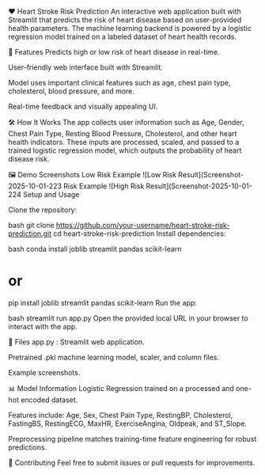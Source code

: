 ❤️ Heart Stroke Risk Prediction
An interactive web application built with Streamlit that predicts the risk of heart disease based on user-provided health parameters. The machine learning backend is powered by a logistic regression model trained on a labeled dataset of heart health records.

🚀 Features
Predicts high or low risk of heart disease in real-time.

User-friendly web interface built with Streamlit.

Model uses important clinical features such as age, chest pain type, cholesterol, blood pressure, and more.

Real-time feedback and visually appealing UI.

🛠 How It Works
The app collects user information such as Age, Gender, Chest Pain Type, Resting Blood Pressure, Cholesterol, and other heart health indicators. These inputs are processed, scaled, and passed to a trained logistic regression model, which outputs the probability of heart disease risk.

🖼️ Demo Screenshots
Low Risk Example
![Low Risk Result](Screenshot-2025-10-01-223 Risk Example
![High Risk Result](Screenshot-2025-10-01-224️ Setup and Usage

Clone the repository:

bash
git clone https://github.com/your-username/heart-stroke-risk-prediction.git
cd heart-stroke-risk-prediction
Install dependencies:

bash
conda install joblib streamlit pandas scikit-learn
# or
pip install joblib streamlit pandas scikit-learn
Run the app:

bash
streamlit run app.py
Open the provided local URL in your browser to interact with the app.

📁 Files
app.py : Streamlit web application.

Pretrained .pkl machine learning model, scaler, and column files.

Example screenshots.

📊 Model Information
Logistic Regression trained on a processed and one-hot encoded dataset.

Features include: Age, Sex, Chest Pain Type, RestingBP, Cholesterol, FastingBS, RestingECG, MaxHR, ExerciseAngina, Oldpeak, and ST_Slope.

Preprocessing pipeline matches training-time feature engineering for robust predictions.

🤝 Contributing
Feel free to submit issues or pull requests for improvements.
